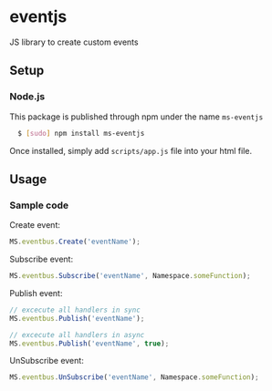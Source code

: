 # eventjs
JS library to create custom events

## Setup

### Node.js
This package is published through npm under the name ```ms-eventjs``` 
``` bash
  $ [sudo] npm install ms-eventjs
```
Once installed, simply add ```scripts/app.js``` file into your html file.

## Usage

### Sample code 
Create event: 
``` js
MS.eventbus.Create('eventName');
```

Subscribe event: 
``` js
MS.eventbus.Subscribe('eventName', Namespace.someFunction);
```

Publish event: 
``` js
// excecute all handlers in sync 
MS.eventbus.Publish('eventName');

// excecute all handlers in async 
MS.eventbus.Publish('eventName', true);

```

UnSubscribe event: 
``` js
MS.eventbus.UnSubscribe('eventName', Namespace.someFunction);
```
